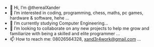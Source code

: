 - 👋 Hi, I’m @therealXander
- 👀 I’m interested in coding, programming, chess, maths, pc games, hardware & software, hehe ...
- 🌱 I’m currently studying Computer Engineering...
- 💞️ I’m looking to collaborate on any new projects to help me grow and familiarize with being a skilled and elite programmer ...
- 📫 How to reach me: 08026564328, xand3r4work@gmail.com ...

<!---
therealXander/therealXander is a ✨ special ✨ repository because its `README.md` (this file) appears on your GitHub profile.
You can click the Preview link to take a look at your changes.
--->
